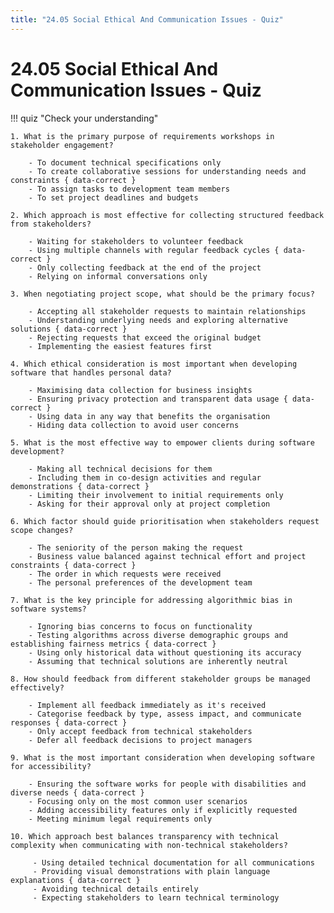 ```yaml
---
title: "24.05 Social Ethical And Communication Issues - Quiz"
---
```


# 24.05 Social Ethical And Communication Issues - Quiz

!!! quiz "Check your understanding"

    1. What is the primary purpose of requirements workshops in stakeholder engagement?

        - To document technical specifications only
        - To create collaborative sessions for understanding needs and constraints { data-correct }
        - To assign tasks to development team members
        - To set project deadlines and budgets

    2. Which approach is most effective for collecting structured feedback from stakeholders?

        - Waiting for stakeholders to volunteer feedback
        - Using multiple channels with regular feedback cycles { data-correct }
        - Only collecting feedback at the end of the project
        - Relying on informal conversations only

    3. When negotiating project scope, what should be the primary focus?

        - Accepting all stakeholder requests to maintain relationships
        - Understanding underlying needs and exploring alternative solutions { data-correct }
        - Rejecting requests that exceed the original budget
        - Implementing the easiest features first

    4. Which ethical consideration is most important when developing software that handles personal data?

        - Maximising data collection for business insights
        - Ensuring privacy protection and transparent data usage { data-correct }
        - Using data in any way that benefits the organisation
        - Hiding data collection to avoid user concerns

    5. What is the most effective way to empower clients during software development?

        - Making all technical decisions for them
        - Including them in co-design activities and regular demonstrations { data-correct }
        - Limiting their involvement to initial requirements only
        - Asking for their approval only at project completion

    6. Which factor should guide prioritisation when stakeholders request scope changes?

        - The seniority of the person making the request
        - Business value balanced against technical effort and project constraints { data-correct }
        - The order in which requests were received
        - The personal preferences of the development team

    7. What is the key principle for addressing algorithmic bias in software systems?

        - Ignoring bias concerns to focus on functionality
        - Testing algorithms across diverse demographic groups and establishing fairness metrics { data-correct }
        - Using only historical data without questioning its accuracy
        - Assuming that technical solutions are inherently neutral

    8. How should feedback from different stakeholder groups be managed effectively?

        - Implement all feedback immediately as it's received
        - Categorise feedback by type, assess impact, and communicate responses { data-correct }
        - Only accept feedback from technical stakeholders
        - Defer all feedback decisions to project managers

    9. What is the most important consideration when developing software for accessibility?

        - Ensuring the software works for people with disabilities and diverse needs { data-correct }
        - Focusing only on the most common user scenarios
        - Adding accessibility features only if explicitly requested
        - Meeting minimum legal requirements only

    10. Which approach best balances transparency with technical complexity when communicating with non-technical stakeholders?

         - Using detailed technical documentation for all communications
         - Providing visual demonstrations with plain language explanations { data-correct }
         - Avoiding technical details entirely
         - Expecting stakeholders to learn technical terminology
